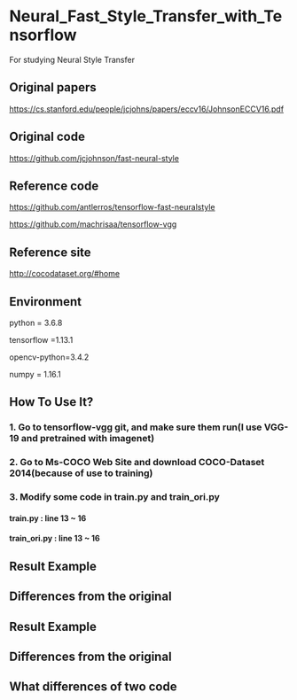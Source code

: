 # Neural_Fast_Style_Transfer_with_Tensorflow
For studying Neural Style Transfer

## Original papers

https://cs.stanford.edu/people/jcjohns/papers/eccv16/JohnsonECCV16.pdf

## Original code

https://github.com/jcjohnson/fast-neural-style

## Reference code

https://github.com/antlerros/tensorflow-fast-neuralstyle

https://github.com/machrisaa/tensorflow-vgg

## Reference site

http://cocodataset.org/#home

## Environment

python = 3.6.8

tensorflow =1.13.1

opencv-python=3.4.2

numpy = 1.16.1

## How To Use It?

### 1. Go to tensorflow-vgg git, and make sure them run(I use VGG-19 and pretrained with imagenet)

### 2. Go to Ms-COCO Web Site and download COCO-Dataset 2014(because of use to training)

### 3. Modify some code in train.py and train_ori.py
#### train.py : line 13 ~ 16
#### train_ori.py : line 13 ~ 16

## Result Example



## Differences from the original

## Result Example

## Differences from the original

## What differences of two code
